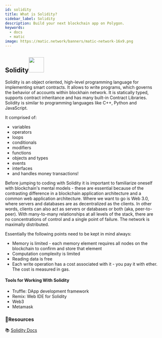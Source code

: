```yaml
---
id: solidity
title: What is Solidity?
sidebar_label: Solidity
description: Build your next blockchain app on Polygon.
keywords:
  - docs
  - matic
image: https://matic.network/banners/matic-network-16x9.png 
---
```


## Solidity<img src = 'https://solidity.readthedocs.io/en/v0.6.11/_images/logo.svg' width='50'/> 
Solidity is an object oriented, high-level programming language for implementing smart contracts. It allows to write programs, which governs the behavior of accounts within blockhain network. It is statically typed, supports contract inheritance and has many built-in Contract Libraries. Solidity is similar to programming languages like  C++, Python and JavaScript. 

It comprised of: 
- variables 
- operators
- loops 
- conditionals 
- modifiers
- functions 
- objects and types 
- events
- interfaces 
- and handles money transactions!

Before jumping to coding with Solidity it is important to familiarize oneself with blockchain's mental models - these are essential because of the contrasting difference in a blockchain application architecture and a common web application architecture.
Where we want to go is Web 3.0, where servers and databases are as decentralized as the clients. In other words, clients can also act as servers or databases or both (aka, peer-to-peer). With many-to-many relationships at all levels of the stack, there are no concentrations of control and a single point of failure. The network is maximally distributed.

Essentially the following points need to be kept in mind always:

- Memory is limited - each memory element requires all nodes on the blockchain to confirm and store that element
- Computation complexity is limited
- Reading data is free
- Each write operation has a cost associated with it - you pay it with ether. The cost is measured in gas.

#### Tools for Working With Solidity
- Truffle: DApp development framework
- Remix:  Web IDE for Solidity
- Web3
- Metamask
### **:scroll:Resources**

:books: [Solidity Docs](https://solidity.readthedocs.io/)
